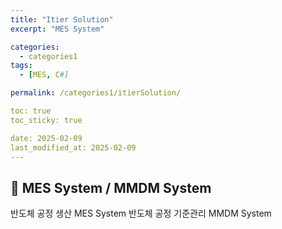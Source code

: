 ```yaml
---
title: "Itier Solution"
excerpt: "MES System"

categories:
  - categories1
tags:
  - [MES, C#]

permalink: /categories1/itierSolution/

toc: true
toc_sticky: true

date: 2025-02-09
last_modified_at: 2025-02-09
---
```


## 🦥 MES System / MMDM System

반도체 공정 생산 MES System
반도체 공정 기준관리 MMDM System